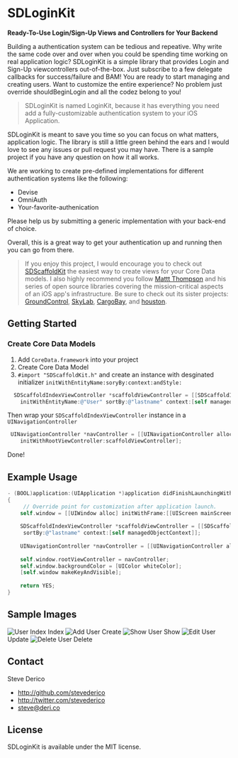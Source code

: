 SDLoginKit
=======
**Ready-To-Use Login/Sign-Up Views and Controllers for Your Backend**

Building a authentication system can be tedious and repeative. Why write the same code over and over when you could be spending time working on real application logic? SDLoginKit is a simple library that provides Login and Sign-Up viewcontrollers out-of-the-box. Just subscribe to a few delegate callbacks for success/failure and BAM! You are ready to start managing and creating users. Want to customize the entire experience? No problem just override shouldBeginLogin and all the codez belong to you!

> SDLoginKit is named LoginKit, because it has everything you need add a fully-customizable authentication system to your iOS Application.

SDLoginKit is meant to save you time so you can focus on what matters, application logic. The library is still a little green behind the ears and I would love to see any issues or pull request you may have. There is a sample project if you have any question on how it all works.

We are working to create pre-defined implementations for different authentication systems like the following:
* Devise
* OmniAuth
* Your-favorite-authenication

Please help us by submitting a generic implementation with your back-end of choice.

Overall, this is a great way to get your authentication up and running then you can go from there.

> If you enjoy this project, I would encourage you to check out [SDScaffoldKit](http://www.github.com/stevederico/SDScaffoldKit) the easiest way to create views for your Core Data models. I also highly recommend you follow [Mattt Thompson](http://www.github.com/mattt) and his series of open source libraries covering the mission-critical aspects of an iOS app's infrastructure. Be sure to check out its sister projects: [GroundControl](https://github.com/mattt/GroundControl), [SkyLab](https://github.com/mattt/SkyLab), [CargoBay](https://github.com/mattt/CargoBay), and [houston](https://github.com/mattt/houston).

## Getting Started

### Create Core Data Models

1. Add `CoreData.framework` into your project
2. Create Core Data Model
3. `#import "SDScaffoldKit.h"` and create an instance with desginated initializer `initWithEntityName:soryBy:context:andStyle:`

```objective-c
  SDScaffoldIndexViewController *scaffoldViewController = [[SDScaffoldIndexViewController alloc] 
    initWithEntityName:@"User" sortBy:@"lastname" context:[self managedObjectContext] andStyle:UITableViewStyleGrouped];
```
Then wrap your `SDScaffoldIndexViewController` instance in a `UINavigationController`

```objective-c 
 UINavigationController *navController = [[UINavigationController alloc] 
    initWithRootViewController:scaffoldViewController];
```
Done!


## Example Usage
```objective-c
- (BOOL)application:(UIApplication *)application didFinishLaunchingWithOptions:(NSDictionary *)launchOptions
{
     // Override point for customization after application launch.
    self.window = [[UIWindow alloc] initWithFrame:[[UIScreen mainScreen] bounds]];
   
    SDScaffoldIndexViewController *scaffoldViewController = [[SDScaffoldIndexViewController alloc] initWithEntityName:@"User" 
     sortBy:@"lastname" context:[self managedObjectContext]];
    
    UINavigationController *navController = [[UINavigationController alloc] initWithRootViewController:scaffoldViewController];
  
    self.window.rootViewController = navController;
    self.window.backgroundColor = [UIColor whiteColor];
    [self.window makeKeyAndVisible];
    
    return YES;
}
```
## Sample Images
![User Index](http://cl.ly/Lh6Q/iOS%20Simulator%20Screen%20shot%20Dec%2018,%202012%209.14.11%20PM.png) Index
![Add User](http://cl.ly/Lgcq/iOS%20Simulator%20Screen%20shot%20Dec%2018,%202012%208.55.31%20PM.png) Create
![Show User](http://cl.ly/LgTc/iOS%20Simulator%20Screen%20shot%20Dec%2018,%202012%209.30.35%20PM.png) Show
![Edit User](http://cl.ly/Lfeo/iOS%20Simulator%20Screen%20shot%20Dec%2018,%202012%209.30.46%20PM.png) Update
![Delete User](http://cl.ly/LgRo/iOS%20Simulator%20Screen%20shot%20Dec%2018,%202012%209.31.55%20PM.png) Delete

## Contact

Steve Derico

- http://github.com/stevederico
- http://twitter.com/stevederico
- steve@deri.co

## License


SDLoginKit is available under the MIT license. 
